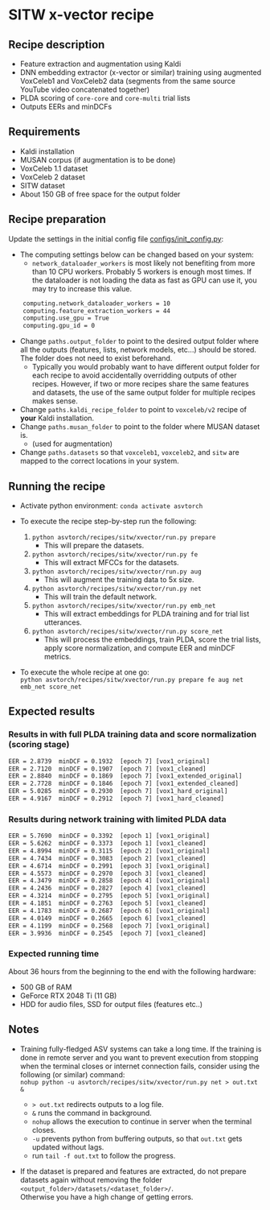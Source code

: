 # SITW x-vector recipe

## Recipe description

- Feature extraction and augmentation using Kaldi
- DNN embedding extractor (x-vector or similar) training using augmented VoxCeleb1 and VoxCeleb2 data (segments from the same source YouTube video concatenated together)
- PLDA scoring of `core-core` and `core-multi` trial lists
- Outputs EERs and minDCFs

## Requirements

- Kaldi installation
- MUSAN corpus (if augmentation is to be done)
- VoxCeleb 1.1 dataset
- VoxCeleb 2 dataset
- SITW dataset
- About 150 GB of free space for the output folder

## Recipe preparation

Update the settings in the initial config file [configs/init_config.py](configs/init_config.py):

- The computing settings below can be changed based on your system:
  - `network_dataloader_workers` is most likely not benefiting from more than 10 CPU workers. Probably 5 workers is enough most times. If the dataloader is not loading the data as fast as GPU can use it, you may try to increase this value.
  
```txt
    computing.network_dataloader_workers = 10
    computing.feature_extraction_workers = 44
    computing.use_gpu = True
    computing.gpu_id = 0
```

- Change `paths.output_folder` to point to the desired output folder where all the outputs (features, lists, network models, etc...) should be stored. The folder does not need to exist beforehand.
  - Typically you would probably want to have different output folder for each recipe to avoid accidentally overridding outputs of other recipes. However, if two or more recipes share the same features and datasets, the use of the same output folder for multiple recipes makes sense.
- Change `paths.kaldi_recipe_folder` to point to `voxceleb/v2` recipe of **your** Kaldi installation.
- Change `paths.musan_folder` to point to the folder where MUSAN dataset is.
  - (used for augmentation)
- Change `paths.datasets` so that `voxceleb1`, `voxceleb2`, and `sitw` are mapped to the correct locations in your system.

## Running the recipe

- Activate python environment: `conda activate asvtorch`

- To execute the recipe step-by-step run the following:
    1) `python asvtorch/recipes/sitw/xvector/run.py prepare`
        - This will prepare the datasets.
    2) `python asvtorch/recipes/sitw/xvector/run.py fe`
        - This will extract MFCCs for the datasets.
    3) `python asvtorch/recipes/sitw/xvector/run.py aug`
        - This will augment the training data to 5x size.
    4) `python asvtorch/recipes/sitw/xvector/run.py net`
        - This will train the default network.
    5) `python asvtorch/recipes/sitw/xvector/run.py emb_net`
        - This will extract embeddings for PLDA training and for trial list utterances.
    6) `python asvtorch/recipes/sitw/xvector/run.py score_net`
        - This will process the embeddings, train PLDA, score the trial lists, apply score normalization, and compute EER and minDCF metrics.

- To execute the whole recipe at one go: \
    `python asvtorch/recipes/sitw/xvector/run.py prepare fe aug net emb_net score_net`

## Expected results

### Results in with full PLDA training data and score normalization (scoring stage)

``` txt
EER = 2.8739  minDCF = 0.1932  [epoch 7] [vox1_original]
EER = 2.7120  minDCF = 0.1907  [epoch 7] [vox1_cleaned]
EER = 2.8840  minDCF = 0.1869  [epoch 7] [vox1_extended_original]
EER = 2.7728  minDCF = 0.1846  [epoch 7] [vox1_extended_cleaned]
EER = 5.0285  minDCF = 0.2930  [epoch 7] [vox1_hard_original]
EER = 4.9167  minDCF = 0.2912  [epoch 7] [vox1_hard_cleaned]
```

### Results during network training with limited PLDA data

``` txt
EER = 5.7690  minDCF = 0.3392  [epoch 1] [vox1_original]
EER = 5.6262  minDCF = 0.3373  [epoch 1] [vox1_cleaned]
EER = 4.8994  minDCF = 0.3115  [epoch 2] [vox1_original]
EER = 4.7434  minDCF = 0.3083  [epoch 2] [vox1_cleaned]
EER = 4.6714  minDCF = 0.2991  [epoch 3] [vox1_original]
EER = 4.5573  minDCF = 0.2970  [epoch 3] [vox1_cleaned]
EER = 4.3479  minDCF = 0.2858  [epoch 4] [vox1_original]
EER = 4.2436  minDCF = 0.2827  [epoch 4] [vox1_cleaned]
EER = 4.3214  minDCF = 0.2795  [epoch 5] [vox1_original]
EER = 4.1851  minDCF = 0.2763  [epoch 5] [vox1_cleaned]
EER = 4.1783  minDCF = 0.2687  [epoch 6] [vox1_original]
EER = 4.0149  minDCF = 0.2665  [epoch 6] [vox1_cleaned]
EER = 4.1199  minDCF = 0.2568  [epoch 7] [vox1_original]
EER = 3.9936  minDCF = 0.2545  [epoch 7] [vox1_cleaned]
```

### Expected running time

About 36 hours from the beginning to the end with the following hardware:

- 500 GB of RAM
- GeForce RTX 2048 Ti (11 GB)
- HDD for audio files, SSD for output files (features etc..)

## Notes

- Training fully-fledged ASV systems can take a long time. If the training is done in remote server and you want to prevent execution from stopping when the terminal closes or internet connection fails, consider using the following (or similar) command: \
    `nohup python -u asvtorch/recipes/sitw/xvector/run.py net > out.txt &`
  - `> out.txt` redirects outputs to a log file.
  - `&` runs the command in background.
  - `nohup` allows the execution to continue in server when the terminal closes.
  - `-u` prevents python from buffering outputs, so that `out.txt` gets updated without lags.
  - run `tail -f out.txt` to follow the progress.

- If the dataset is prepared and features are extracted, do not prepare datasets again without removing the folder \
    `<output_folder>/datasets/<dataset_folder>/`. \
    Otherwise you have a high change of getting errors.
